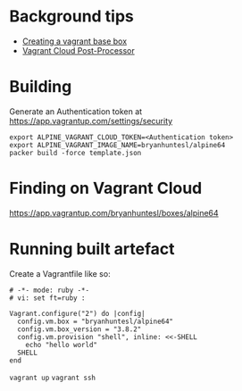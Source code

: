 
# Background tips 

* [Creating a vagrant base box](https://www.vagrantup.com/docs/boxes/base.html)
* [Vagrant Cloud Post-Processor](https://www.packer.io/docs/post-processors/vagrant-cloud.html)

# Building 

Generate an Authentication token at https://app.vagrantup.com/settings/security

```
export ALPINE_VAGRANT_CLOUD_TOKEN=<Authentication token> 
export ALPINE_VAGRANT_IMAGE_NAME=bryanhuntesl/alpine64
packer build -force template.json
```

# Finding on Vagrant Cloud 

https://app.vagrantup.com/bryanhuntesl/boxes/alpine64

# Running built artefact 

Create a Vagrantfile like so:

```
# -*- mode: ruby -*-
# vi: set ft=ruby :

Vagrant.configure("2") do |config|
  config.vm.box = "bryanhuntesl/alpine64"
  config.vm.box_version = "3.8.2"
  config.vm.provision "shell", inline: <<-SHELL
    echo "hello world"
  SHELL
end
```

`vagrant up`
`vagrant ssh`



